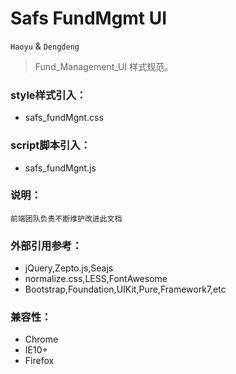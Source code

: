 # Safs FundMgmt UI

`Haoyu` & `Dengdeng`

 > Fund_Management_UI 样式规范。
 
### style样式引入：
- safs_fundMgnt.css

### script脚本引入：
- safs_fundMgnt.js

### 说明：
	前端团队负责不断维护改进此文档

### 外部引用参考：
- jQuery,Zepto.js,Seajs 
- normalize.css,LESS,FontAwesome
- Bootstrap,Foundation,UIKit,Pure,Framework7,etc

### 兼容性：
- Chrome
- IE10+
- Firefox

